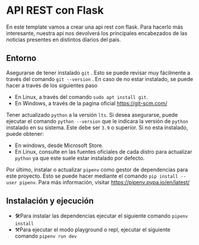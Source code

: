 # API REST con Flask

En este template vamos a crear una api rest con flask. Para hacerlo más interesante, nuestra api nos devolverá los principales encabezados de las noticias presentes en distintos diarios del país.

## Entorno

Asegurarse de tener instalado `git` . Esto se puede revisar muy fácilmente a través del comando `git --version` . En caso de no estar instalado, se puede hacer a través de los siguientes paso

- En Linux, a través del comando `sudo apt install git`.
- En Windows, a través de la pagina oficial https://git-scm.com/

Tener actualizado `python` a la versión `lts`. Si desea asegurarse, puede ejecutar el comando `python --version` que le indicara la versión de `python` instalado en su sistema. Este debe ser `3.9` o superior. Si no esta instalado, puede obtener:

- En windows, desde Microsoft Store.
- En Linux, consulte en las fuentes oficiales de cada distro para actualizar `python` ya que este suele estar instalado por defecto.

Por último, instalar o actualizar `pipenv` como gestor de dependencias para este proyecto. Esto se puede hacer mediante el comando `pip install --user pipenv`. Para más información, visitar https://pipenv.pypa.io/en/latest/

## Instalación y ejecución

- 🛠Para instalar las dependencias ejecutar el siguiente comando `pipenv install`
- ⚒Para ejecutar el modo playground o repl, ejecutar el siguiente comando `pipenv run dev`

 